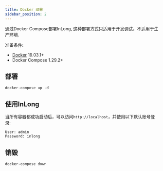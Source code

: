 ```yaml
---
title: Docker 部署
sidebar_position: 2
---
```


通过Docker Compose部署InLong, 这种部署方式只适用于开发调试，不适用于生产环境.

准备条件:
- [Docker](https://docs.docker.com/engine/install/) 19.03.1+
- Docker Compose 1.29.2+

## 部署
```
docker-compose up -d
```

## 使用InLong
当所有容器都成功启动后，可以访问`http://localhost`，并使用以下默认账号登录:
```
User: admin
Password: inlong
```

## 销毁
```
docker-compose down
```